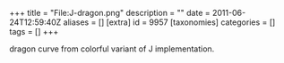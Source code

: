 +++
title = "File:J-dragon.png"
description = ""
date = 2011-06-24T12:59:40Z
aliases = []
[extra]
id = 9957
[taxonomies]
categories = []
tags = []
+++

dragon curve from colorful variant of J implementation.
